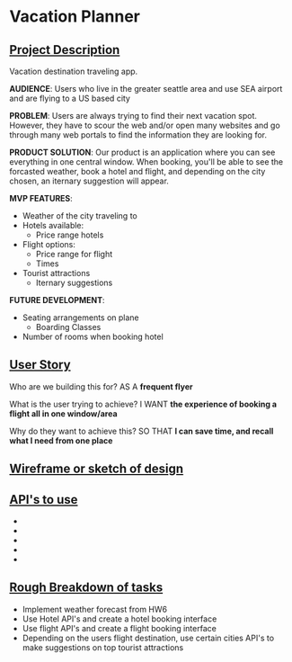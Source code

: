# Vacation Planner

## <u>Project Description</u>
Vacation destination traveling app.

**AUDIENCE**:
Users who live in the greater seattle area and use SEA airport and are flying to a US based city

**PROBLEM**:
Users are always trying to find their next vacation spot. However, they have to scour the web and/or open many websites and go through many web portals to find the information they are looking for.

**PRODUCT SOLUTION**:
Our product is an application where you can see everything in one central window. When booking, you'll be able to see the forcasted weather, book a hotel and flight, and depending on the city chosen, an iternary suggestion will appear.

**MVP FEATURES**:
* Weather of the city traveling to
* Hotels available:
    * Price range hotels
* Flight options:
    * Price range for flight
    * Times
* Tourist attractions
    * Iternary suggestions

**FUTURE DEVELOPMENT**:
* Seating arrangements on plane
    * Boarding Classes
* Number of rooms when booking hotel


## <u>User Story</u>
Who are we building this for?
AS A **frequent flyer**

What is the user trying to achieve?
I WANT **the experience of booking a flight all in one window/area**

Why do they want to achieve this?
SO THAT **I can save time, and recall what I need from one place**

## <u>Wireframe or sketch of design</u>

## <u>API's to use</u>
*
*
*
*
*

## <u>Rough Breakdown of tasks</u>
* Implement weather forecast from HW6
* Use Hotel API's and create a hotel booking interface
* Use flight API's and create a flight booking interface
* Depending on the users flight destination, use certain cities API's to make suggestions on top tourist attractions
